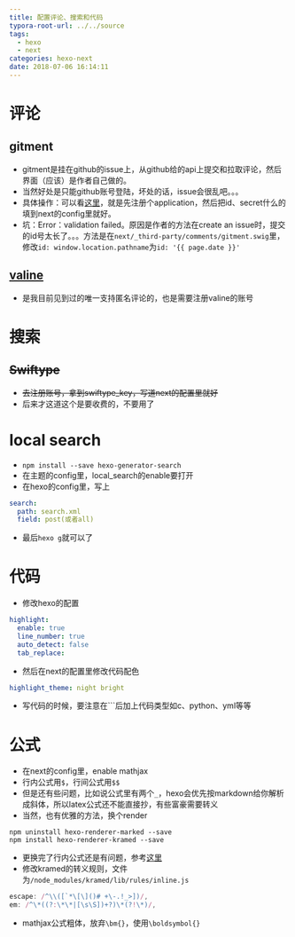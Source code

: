 ```yaml
---
title: 配置评论、搜索和代码
typora-root-url: ../../source
tags:
  - hexo
  - next
categories: hexo-next
date: 2018-07-06 16:14:11
---
```


# 评论

## gitment

- gitment是挂在github的issue上，从github给的api上提交和拉取评论，然后界面（应该）是作者自己做的。
- 当然好处是只能github账号登陆，坏处的话，issue会很乱吧。。。
- 具体操作：可以看[这里](http://xichen.pub/2018/01/31/2018-01-31-gitment/)，就是先注册个application，然后把id、secret什么的填到next的config里就好。
- 坑：Error：validation failed。原因是作者的方法在create an issue时，提交的id号太长了。。。方法是在`next/_third-party/comments/gitment.swig`里，修改`id: window.location.pathname`为`id: '{{ page.date }}'`

## [valine](https://valine.js.org/)

- 是我目前见到过的唯一支持匿名评论的，也是需要注册valine的账号

# 搜索

## ~~Swiftype~~

- ~~去注册账号，拿到swiftype_key，写道next的配置里就好~~
- 后来才这道这个是要收费的，不要用了

# local search

- `npm install --save hexo-generator-search`
- 在主题的config里，local_search的enable要打开
- 在hexo的config里，写上

```yml
search:
  path: search.xml
  field: post(或者all)
```

- 最后`hexo g`就可以了

# 代码

- 修改hexo的配置

```yml
highlight:
  enable: true
  line_number: true
  auto_detect: false
  tab_replace:
```

- 然后在next的配置里修改代码配色

```yml
highlight_theme: night bright
```

- 写代码的时候，要注意在\`\`\`后加上代码类型如c、python、yml等等

# 公式

- 在next的config里，enable mathjax
- 行内公式用`$`，行间公式用`$$`
- 但是还有些问题，比如说公式里有两个`_`，hexo会优先按markdown给你解析成斜体，所以latex公式还不能直接抄，有些富豪需要转义
- 当然，也有优雅的方法，换个render

```shell
npm uninstall hexo-renderer-marked --save
npm install hexo-renderer-kramed --save
```

- 更换完了行内公式还是有问题，参考[这里](https://www.jianshu.com/p/e8d433a2c5b7)
- 修改kramed的转义规则，文件为`/node_modules/kramed/lib/rules/inline.js`

```js
escape: /^\\([`*\[\]()# +\-.!_>])/,
em: /^\*((?:\*\*|[\s\S])+?)\*(?!\*)/,
```

- mathjax公式粗体，放弃`\bm{}`，使用`\boldsymbol{}`

